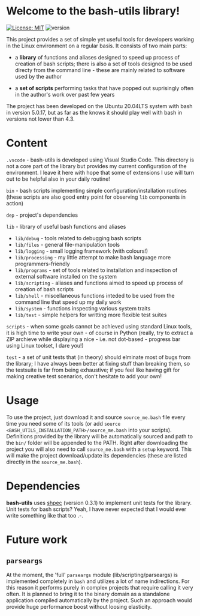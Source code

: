 # Welcome to the bash-utils library!

[![License: MIT](https://img.shields.io/badge/License-MIT-yellow.svg)](https://opensource.org/licenses/MIT)
![version](https://img.shields.io/badge/version-1.0.0-blue)

This project provides a set of simple yet useful tools for developers working in the Linux environment on a regular basis. It
consists of two main parts:

  - a **library** of functions and aliases designed to speed up process of creation of bash scripts; there is also a set of tools
    designed to be used directy from the command line - these are mainly related to software used by the author

  - a **set of scripts** performing tasks that have popped out suprisingly often in the author's work over past few years

The project has been developed on the Ubuntu 20.04LTS system with bash in version 5.0.17, but as far as the knows it should play
well with bash in versions not lower than 4.3.

# Content

`.vscode` - bash-utils is developed using Visual Studio Code. This directory is not a core part of the library but provides my current configuration of the environment. I leave it here with hope that some of extensions I use will turn out to be helpful also in your daily routine!

`bin` - bash scripts implementing simple configuration/installation routines (these scripts are also good entry point for observing `lib` components in action)

`dep` - project's dependencies

`lib` - library of useful bash functions and aliases
 - `lib/debug` - tools related to debugging bash scripts
 - `lib/files` - general file-manipulation tools
 - `lib/logging` - small logging framework (with colours!)
 - `lib/processing` - my little attempt to make bash language more programmers-friendly
 - `lib/programs` - set of tools related to installation and inspection of external software installed on the system
 - `lib/scripting` - aliases and functions aimed to speed up process of creation of bash scripts
 - `lib/shell` - miscellaneous functions inteded to be used from the command line that speed up my daily work
 - `lib/system` - functions inspecting various system traits
 - `lib/test` - simple helpers for writting more flexible test suites

`scripts` - when some goals cannot be achieved using standard Linux tools, it is high time to write your own - of course in Python
(really, try to extract a ZIP archieve while displaying a nice - i.e. not dot-based - progress bar using Linux toolset, I dare
you!)

`test` - a set of unit tests that (in theory) should elminate most of bugs from the library; I have always been better at fixing
stuff than breaking them, so the testsuite is far from being exhaustive; if you feel like having gift for making creative test
scenarios, don't hesitate to add your own!

# Usage

To use the project, just download it and source `source_me.bash` file every time you need some of its tools (or add `source
<BASH_UTILS_INSTALLATION_PATH>/source_me.bash` into your scripts). Definitions provided by the library will be automatically
sourced and path to the `bin/` folder will be appended to the PATH. Right after downloading the project you will also need to call
`source_me.bash` with a `setup` keyword. This will make the project download/update its dependencies (these are listed directly in
the `source_me.bash`).

# Dependencies

**bash-utils** uses [shpec](https://github.com/rylnd/shpec) (version 0.3.1) to implement unit tests for the library. Unit tests
for bash scripts? Yeah, I have never expected that I would ever write something like that too .-. 

# Future work

## `parseargs`

At the moment, the 'full' `parseargs` module (lib/scripting/parseargs) is implemented completely in `bash`  and utilizes a lot of
name indirections. For this reason it performs purely in complex projects that require calling it very often. It is planned to
bring it to the binary domain as a standalone application compiled automatically by the project. Such an approach would provide
huge performance boost without loosing elasticity.
